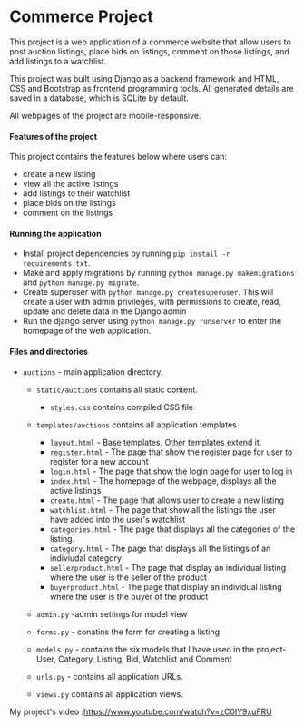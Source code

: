 # Commerce Project

This project is a web application of a commerce website that allow users to post auction listings, place bids on listings, comment on those listings, and add listings to a watchlist.

This project was built using Django as a backend framework and HTML, CSS and Bootstrap as frontend programming tools. All generated details are saved in a database, which is SQLite by default.

All webpages of the project are mobile-responsive.

#### Features of the project 
This project contains the features below where users can:
- create a new listing
- view all the active listings
- add listings to their watchlist
- place bids on the listings
- comment on the listings

#### Running the application
  - Install project dependencies by running `pip install -r requirements.txt`.
  - Make and apply migrations by running `python manage.py makemigrations` and `python manage.py migrate`.
  - Create superuser with `python manage.py createsuperuser`. This will create a user with admin privileges, with permissions to create, read, update and delete data in the Django admin
  - Run the django server using `python manage.py runserver` to enter the homepage of the web application.

#### Files and directories
  - `auctions` - main application directory.
    - `static/auctions` contains all static content.
        - `styles.css` contains compiled CSS file
       
    - `templates/auctions` contains all application templates.
        - `layout.html` - Base templates. Other templates extend it.
        - `register.html` -  The page that show the register page for user to register for a new account
        - `login.html` -  The page that show the login page for user to log in
        - `index.html` -  The homepage of the webpage, displays all the active listings
        - `create.html` -  The page that allows user to create a new listing
        - `watchlist.html` -  The page that show all the listings the user have added into the user's watchlist
        - `categories.html` -  The page that displays all the categories of the listing. 
        - `category.html` -  The page that displays all the listings of an indiviudal category
        - `sellerproduct.html` -  The page that display an individual listing where the user is the seller of the product
        - `buyerproduct.html` -  The page that display an individual listing where the user is the buyer of the product
   
    - `admin.py` -admin settings for model view
    - `forms.py` - conatins the form for creating a listing
    - `models.py` - contains the six models that I have used in the project- User, Category, Listing, Bid, Watchlist and Comment
    - `urls.py` - contains all application URLs.
    - `views.py`  contains all application views.

My project's video :https://www.youtube.com/watch?v=zC0lY9xuFRU
